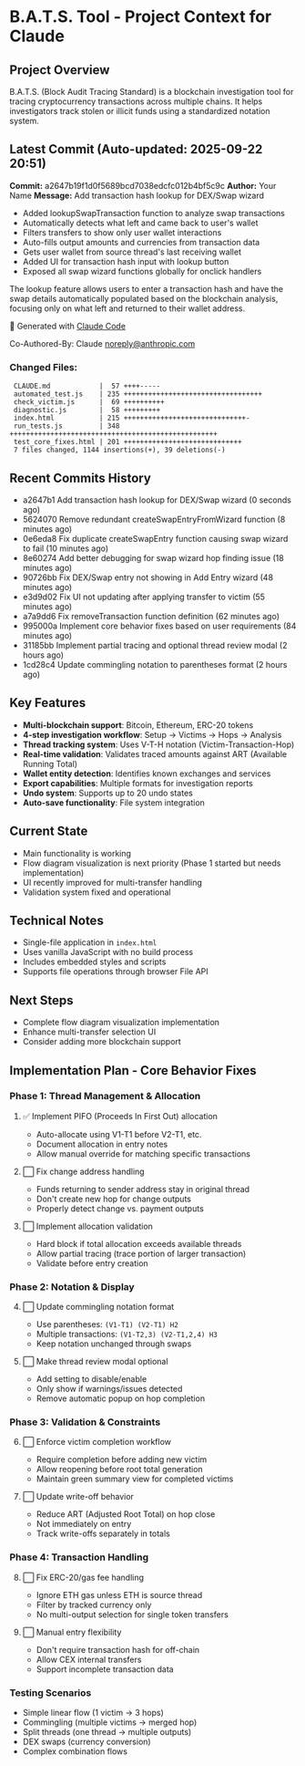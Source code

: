 # B.A.T.S. Tool - Project Context for Claude

## Project Overview
B.A.T.S. (Block Audit Tracing Standard) is a blockchain investigation tool for tracing cryptocurrency transactions across multiple chains. It helps investigators track stolen or illicit funds using a standardized notation system.

## Latest Commit (Auto-updated: 2025-09-22 20:51)

**Commit:** a2647b19f1d0f5689bcd7038edcfc012b4bf5c9c
**Author:** Your Name
**Message:** Add transaction hash lookup for DEX/Swap wizard

- Added lookupSwapTransaction function to analyze swap transactions
- Automatically detects what left and came back to user's wallet
- Filters transfers to show only user wallet interactions
- Auto-fills output amounts and currencies from transaction data
- Gets user wallet from source thread's last receiving wallet
- Added UI for transaction hash input with lookup button
- Exposed all swap wizard functions globally for onclick handlers

The lookup feature allows users to enter a transaction hash and have the swap details automatically populated based on the blockchain analysis, focusing only on what left and returned to their wallet address.

🤖 Generated with [Claude Code](https://claude.ai/code)

Co-Authored-By: Claude <noreply@anthropic.com>

### Changed Files:
```
 CLAUDE.md            |  57 ++++-----
 automated_test.js    | 235 ++++++++++++++++++++++++++++++++++
 check_victim.js      |  69 ++++++++++
 diagnostic.js        |  58 +++++++++
 index.html           | 215 ++++++++++++++++++++++++++++++-
 run_tests.js         | 348 +++++++++++++++++++++++++++++++++++++++++++++++++++
 test_core_fixes.html | 201 +++++++++++++++++++++++++++++
 7 files changed, 1144 insertions(+), 39 deletions(-)
```

## Recent Commits History

- a2647b1 Add transaction hash lookup for DEX/Swap wizard (0 seconds ago)
- 5624070 Remove redundant createSwapEntryFromWizard function (8 minutes ago)
- 0e6eda8 Fix duplicate createSwapEntry function causing swap wizard to fail (10 minutes ago)
- 8e60274 Add better debugging for swap wizard hop finding issue (18 minutes ago)
- 90726bb Fix DEX/Swap entry not showing in Add Entry wizard (48 minutes ago)
- e3d9d02 Fix UI not updating after applying transfer to victim (55 minutes ago)
- a7a9dd6 Fix removeTransaction function definition (62 minutes ago)
- 995000a Implement core behavior fixes based on user requirements (84 minutes ago)
- 31185bb Implement partial tracing and optional thread review modal (2 hours ago)
- 1cd28c4 Update commingling notation to parentheses format (2 hours ago)

## Key Features
- **Multi-blockchain support**: Bitcoin, Ethereum, ERC-20 tokens
- **4-step investigation workflow**: Setup → Victims → Hops → Analysis
- **Thread tracking system**: Uses V-T-H notation (Victim-Transaction-Hop)
- **Real-time validation**: Validates traced amounts against ART (Available Running Total)
- **Wallet entity detection**: Identifies known exchanges and services
- **Export capabilities**: Multiple formats for investigation reports
- **Undo system**: Supports up to 20 undo states
- **Auto-save functionality**: File system integration

## Current State
- Main functionality is working
- Flow diagram visualization is next priority (Phase 1 started but needs implementation)
- UI recently improved for multi-transfer handling
- Validation system fixed and operational

## Technical Notes
- Single-file application in `index.html`
- Uses vanilla JavaScript with no build process
- Includes embedded styles and scripts
- Supports file operations through browser File API

## Next Steps
- Complete flow diagram visualization implementation
- Enhance multi-transfer selection UI
- Consider adding more blockchain support

## Implementation Plan - Core Behavior Fixes

### Phase 1: Thread Management & Allocation
1. ✅ Implement PIFO (Proceeds In First Out) allocation
   - Auto-allocate using V1-T1 before V2-T1, etc.
   - Document allocation in entry notes
   - Allow manual override for matching specific transactions

2. ⬜ Fix change address handling
   - Funds returning to sender address stay in original thread
   - Don't create new hop for change outputs
   - Properly detect change vs. payment outputs

3. ⬜ Implement allocation validation
   - Hard block if total allocation exceeds available threads
   - Allow partial tracing (trace portion of larger transaction)
   - Validate before entry creation

### Phase 2: Notation & Display
4. ⬜ Update commingling notation format
   - Use parentheses: `(V1-T1) (V2-T1) H2`
   - Multiple transactions: `(V1-T2,3) (V2-T1,2,4) H3`
   - Keep notation unchanged through swaps

5. ⬜ Make thread review modal optional
   - Add setting to disable/enable
   - Only show if warnings/issues detected
   - Remove automatic popup on hop completion

### Phase 3: Validation & Constraints
6. ⬜ Enforce victim completion workflow
   - Require completion before adding new victim
   - Allow reopening before root total generation
   - Maintain green summary view for completed victims

7. ⬜ Update write-off behavior
   - Reduce ART (Adjusted Root Total) on hop close
   - Not immediately on entry
   - Track write-offs separately in totals

### Phase 4: Transaction Handling
8. ⬜ Fix ERC-20/gas fee handling
   - Ignore ETH gas unless ETH is source thread
   - Filter by tracked currency only
   - No multi-output selection for single token transfers

9. ⬜ Manual entry flexibility
   - Don't require transaction hash for off-chain
   - Allow CEX internal transfers
   - Support incomplete transaction data

### Testing Scenarios
- Simple linear flow (1 victim → 3 hops)
- Commingling (multiple victims → merged hop)
- Split threads (one thread → multiple outputs)
- DEX swaps (currency conversion)
- Complex combination flows
